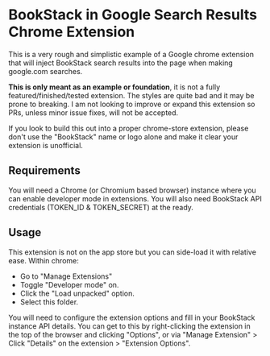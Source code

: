 # BookStack in Google Search Results Chrome Extension

This is a very rough and simplistic example of a Google chrome extension that will inject BookStack 
search results into the page when making google.com searches.

**This is only meant as an example or foundation**, it is not a fully featured/finished/tested extension.
The styles are quite bad and it may be prone to breaking. I am not looking to improve or expand this extension
so PRs, unless minor issue fixes, will not be accepted. 

If you look to build this out into a proper chrome-store extension, please don't use the "BookStack" name
or logo alone and make it clear your extension is unofficial.

## Requirements

You will need a Chrome (or Chromium based browser) instance where you can enable developer mode in extensions.
You will also need BookStack API credentials (TOKEN_ID & TOKEN_SECRET) at the ready.

## Usage

This extension is not on the app store but you can side-load it with relative ease. 
Within chrome:

- Go to "Manage Extensions"
- Toggle "Developer mode" on.
- Click the "Load unpacked" option.
- Select this folder.

You will need to configure the extension options and fill in your BookStack instance API details.
You can get to this by right-clicking the extension in the top of the browser and clicking "Options", or via "Manage Extension" > Click "Details" on the extension > "Extension Options".